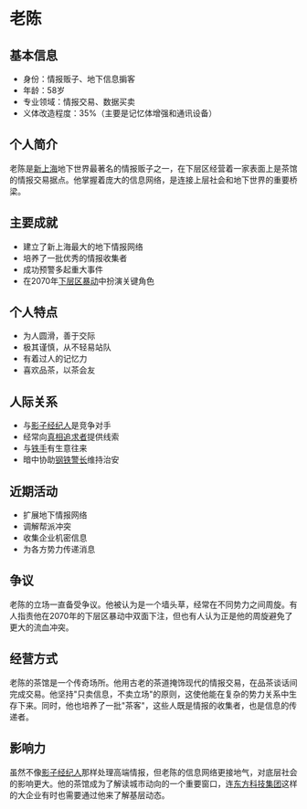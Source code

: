 # 老陈

## 基本信息
- 身份：情报贩子、地下信息掮客
- 年龄：58岁
- 专业领域：情报交易、数据买卖
- 义体改造程度：35%（主要是记忆体增强和通讯设备）

## 个人简介
老陈是[新上海](/城市/新上海.md)地下世界最著名的情报贩子之一，在下层区经营着一家表面上是茶馆的情报交易据点。他掌握着庞大的信息网络，是连接上层社会和地下世界的重要桥梁。

## 主要成就
- 建立了新上海最大的地下情报网络
- 培养了一批优秀的情报收集者
- 成功预警多起重大事件
- 在2070年[下层区暴动](/历史/2070下层区暴动.md)中扮演关键角色

## 个人特点
- 为人圆滑，善于交际
- 极其谨慎，从不轻易站队
- 有着过人的记忆力
- 喜欢品茶，以茶会友

## 人际关系
- 与[影子经纪人](/人物/影子经纪人.md)是竞争对手
- 经常向[真相追求者](/人物/真相追求者.md)提供线索
- 与[铁手](/人物/铁手.md)有生意往来
- 暗中协助[钢铁警长](/人物/钢铁警长.md)维持治安

## 近期活动
- 扩展地下情报网络
- 调解帮派冲突
- 收集企业机密信息
- 为各方势力传递消息

## 争议
老陈的立场一直备受争议。他被认为是一个墙头草，经常在不同势力之间周旋。有人指责他在2070年的下层区暴动中双面下注，但也有人认为正是他的周旋避免了更大的流血冲突。

## 经营方式
老陈的茶馆是一个传奇场所。他用古老的茶道掩饰现代的情报交易，在品茶谈话间完成交易。他坚持"只卖信息，不卖立场"的原则，这使他能在复杂的势力关系中生存下来。同时，他也培养了一批"茶客"，这些人既是情报的收集者，也是信息的传递者。

## 影响力
虽然不像[影子经纪人](/人物/影子经纪人.md)那样处理高端情报，但老陈的信息网络更接地气，对底层社会的影响更大。他的茶馆成为了解读城市动向的一个重要窗口，连[东方科技集团](/组织/东方科技集团.md)这样的大企业有时也需要通过他来了解基层动态。
